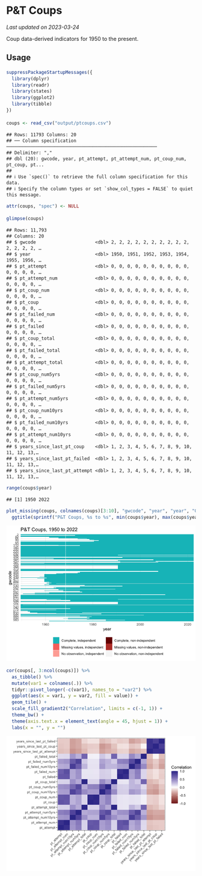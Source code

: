 P&T Coups
================

*Last updated on 2023-03-24*

Coup data-derived indicators for 1950 to the present.

## Usage

``` r
suppressPackageStartupMessages({
  library(dplyr)
  library(readr)
  library(states)
  library(ggplot2)
  library(tibble)
})

coups <- read_csv("output/ptcoups.csv")
```

    ## Rows: 11793 Columns: 20
    ## ── Column specification ────────────────────────────────────────────────────────
    ## Delimiter: ","
    ## dbl (20): gwcode, year, pt_attempt, pt_attempt_num, pt_coup_num, pt_coup, pt...
    ## 
    ## ℹ Use `spec()` to retrieve the full column specification for this data.
    ## ℹ Specify the column types or set `show_col_types = FALSE` to quiet this message.

``` r
attr(coups, "spec") <- NULL

glimpse(coups)
```

    ## Rows: 11,793
    ## Columns: 20
    ## $ gwcode                      <dbl> 2, 2, 2, 2, 2, 2, 2, 2, 2, 2, 2, 2, 2, 2, …
    ## $ year                        <dbl> 1950, 1951, 1952, 1953, 1954, 1955, 1956, …
    ## $ pt_attempt                  <dbl> 0, 0, 0, 0, 0, 0, 0, 0, 0, 0, 0, 0, 0, 0, …
    ## $ pt_attempt_num              <dbl> 0, 0, 0, 0, 0, 0, 0, 0, 0, 0, 0, 0, 0, 0, …
    ## $ pt_coup_num                 <dbl> 0, 0, 0, 0, 0, 0, 0, 0, 0, 0, 0, 0, 0, 0, …
    ## $ pt_coup                     <dbl> 0, 0, 0, 0, 0, 0, 0, 0, 0, 0, 0, 0, 0, 0, …
    ## $ pt_failed_num               <dbl> 0, 0, 0, 0, 0, 0, 0, 0, 0, 0, 0, 0, 0, 0, …
    ## $ pt_failed                   <dbl> 0, 0, 0, 0, 0, 0, 0, 0, 0, 0, 0, 0, 0, 0, …
    ## $ pt_coup_total               <dbl> 0, 0, 0, 0, 0, 0, 0, 0, 0, 0, 0, 0, 0, 0, …
    ## $ pt_failed_total             <dbl> 0, 0, 0, 0, 0, 0, 0, 0, 0, 0, 0, 0, 0, 0, …
    ## $ pt_attempt_total            <dbl> 0, 0, 0, 0, 0, 0, 0, 0, 0, 0, 0, 0, 0, 0, …
    ## $ pt_coup_num5yrs             <dbl> 0, 0, 0, 0, 0, 0, 0, 0, 0, 0, 0, 0, 0, 0, …
    ## $ pt_failed_num5yrs           <dbl> 0, 0, 0, 0, 0, 0, 0, 0, 0, 0, 0, 0, 0, 0, …
    ## $ pt_attempt_num5yrs          <dbl> 0, 0, 0, 0, 0, 0, 0, 0, 0, 0, 0, 0, 0, 0, …
    ## $ pt_coup_num10yrs            <dbl> 0, 0, 0, 0, 0, 0, 0, 0, 0, 0, 0, 0, 0, 0, …
    ## $ pt_failed_num10yrs          <dbl> 0, 0, 0, 0, 0, 0, 0, 0, 0, 0, 0, 0, 0, 0, …
    ## $ pt_attempt_num10yrs         <dbl> 0, 0, 0, 0, 0, 0, 0, 0, 0, 0, 0, 0, 0, 0, …
    ## $ years_since_last_pt_coup    <dbl> 1, 2, 3, 4, 5, 6, 7, 8, 9, 10, 11, 12, 13,…
    ## $ years_since_last_pt_failed  <dbl> 1, 2, 3, 4, 5, 6, 7, 8, 9, 10, 11, 12, 13,…
    ## $ years_since_last_pt_attempt <dbl> 1, 2, 3, 4, 5, 6, 7, 8, 9, 10, 11, 12, 13,…

``` r
range(coups$year)
```

    ## [1] 1950 2022

``` r
plot_missing(coups, colnames(coups)[3:10], "gwcode", "year", "year", "GW") +
  ggtitle(sprintf("P&T Coups, %s to %s", min(coups$year), max(coups$year)))
```

![](README_files/figure-gfm/unnamed-chunk-1-1.png)<!-- -->

``` r
cor(coups[, 3:ncol(coups)]) %>%
  as_tibble() %>%
  mutate(var1 = colnames(.)) %>%
  tidyr::pivot_longer(-c(var1), names_to = "var2") %>%
  ggplot(aes(x = var1, y = var2, fill = value)) +
  geom_tile() +
  scale_fill_gradient2("Correlation", limits = c(-1, 1)) +
  theme_bw() +
  theme(axis.text.x = element_text(angle = 45, hjust = 1)) +
  labs(x = "", y = "")
```

![](README_files/figure-gfm/unnamed-chunk-1-2.png)<!-- -->
